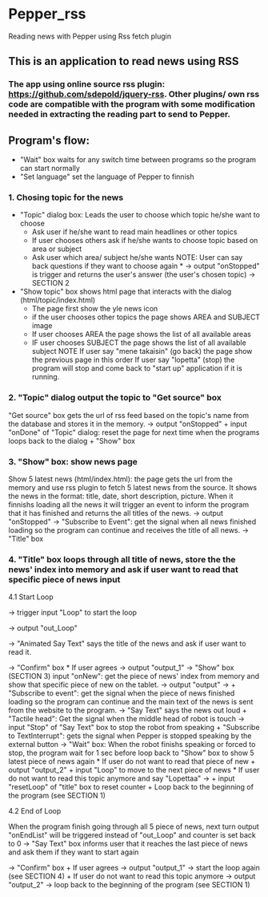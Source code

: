 # Pepper_rss
Reading news with Pepper using Rss fetch plugin

## This is an application to read news using RSS 

### The app using online source rss plugin: https://github.com/sdepold/jquery-rss. Other plugins/ own rss code are compatible with the program with some modification needed in extracting the reading part to send to Pepper.

## Program's flow:
- "Wait" box waits for any switch time between programs so the program can start normally
- "Set language" set the language of Pepper to finnish

### 1. Chosing topic for the news
* "Topic" dialog box: Leads the user to choose which topic he/she want to choose
	+ Ask user if he/she want to read main headlines or other topics
	+ If user chooses others ask if he/she wants to choose topic based on area or subject
	+ Ask user which area/ subject he/she wants
NOTE: User can say back questions if they want to choose again	*
-> output "onStopped" is trigger and returns the user's answer (the user's chosen topic)
-> SECTION 2
* "Show topic" box shows html page that interacts with the dialog (html/topic/index.html)
	+ The page first show the yle news icon
	+ if the user chooses other topics the page shows AREA and SUBJECT image
	+ If user chooses AREA the page shows the list of all available areas 
	+ IF user chooses SUBJECT the page shows the list of all available subject
 NOTE 
	If user say "mene takaisin" (go back) the page show the previous page in this order 
	If user say "lopetta" (stop) the program will stop and come back to "start up" application if it is running. 

### 2. "Topic" dialog output the topic to "Get source" box
"Get source" box gets the url of rss feed based on the topic's name from the database and stores it in the memory.
-> output "onStopped"
	+ input "onDone" of "Topic" dialog: reset the page for next time when the programs loops back to the dialog
	+ "Show" box
### 3. "Show" box: show news page
Show 5 latest news (html/index.html): the page gets the url from the memory and use rss plugin to fetch 5 latest news from the source. It shows the news in the format: title, date, short description, picture. When it finnishs loading all the news it will trigger an event to inform the program that it has finished and returns the all titles of the news.
-> output "onStopped"
-> "Subscribe to Event": get the signal when all news finished loading so the program can continue and receives the title of all news.
-> "Title" box
### 4. "Title" box loops through all title of news, store the the news' index into memory and ask if user want to read that specific piece of news input 

4.1 Start Loop

-> trigger input "Loop" to start the loop 

-> output "out_Loop"

-> "Animated Say Text" says the title of the news and ask if user want to read it.

-> "Confirm" box
	* If user agrees -> output "output_1"
		-> "Show" box (SECTION 3) input "onNew": get the piece of news' index from memory and show that specific piece of new on the tablet.
		-> output "output" ->
			+ "Subscribe to event": get the signal when the piece of news finished loading so the program can continue and the main text of the news is sent from the website to the program. 
			-> "Say Text" says the news out loud
			+ "Tactile head": Get the signal when the middle head of robot is touch -> input "Stop" of "Say Text" box to stop the robot from speaking
			+ "Subscribe to TextInterrupt": gets the signal when Pepper is stopped speaking by the external button 
	-> "Wait" box: When the robot finishs speaking or forced to stop, the program wait for 1 sec before loop back to "Show" box to show 5 latest piece of news again
	* If user do not want to read that piece of new
		+ output "output_2"
		+ input "Loop" to move to the next piece of news
	* If user do not want to read this topic anymore and say "Lopettaa" -> 
		+ input "resetLoop" of "title" box to reset counter
		+ Loop back to the beginning of the program (see SECTION 1)
		
4.2 End of Loop

When the program finish going through all 5 piece of news, next turn output "onEndList" will be triggered instead of "out_Loop" and counter is set back to 0
-> "Say Text" box informs user that it reaches the last piece of news and ask them if they want to start again

-> "Confirm" box
	+ If user agrees -> output "output_1" -> start the loop again (see SECTION 4)
	+ If user do not want to read this topic anymore -> output "output_2" -> loop back to the beginning of the program (see SECTION 1)
